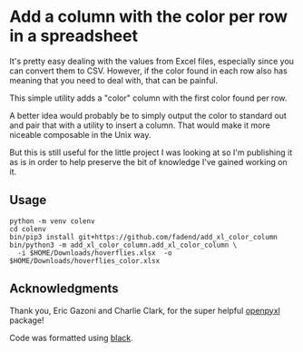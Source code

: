 # Add a column with the color per row in a spreadsheet

It's pretty easy dealing with the values from Excel files, especially since you
can convert them to CSV. However, if the color found in each row also has
meaning that you need to deal with, that can be painful.

This simple utility adds a "color" column with the first color found per row.

A better idea would probably be to simply output the color to standard out
and pair that with a utility to insert a column. That would make it more
niceable composable in the Unix way.

But this is still useful for the little project I was looking at so I'm
publishing it as is in order to help preserve the bit of knowledge I've
gained working on it.

## Usage

```
python -m venv colenv
cd colenv
bin/pip3 install git+https://github.com/fadend/add_xl_color_column
bin/python3 -m add_xl_color_column.add_xl_color_column \
  -i $HOME/Downloads/hoverflies.xlsx  -o $HOME/Downloads/hoverflies_color.xlsx 
```

## Acknowledgments

Thank you, Eric Gazoni and Charlie Clark, for the super helpful
[openpyxl](https://pypi.org/project/openpyxl/) package!

Code was formatted using [black](https://github.com/psf/black).
